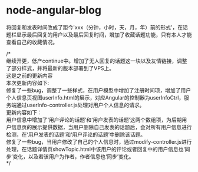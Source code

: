# node-angular-blog
将回复和发表时间改成了距今'xxx（分钟，小时，天，月，年）前的形式'，在话题栏显示最后回复的用户以及最后回复时间，增加了收藏话题功能，只有本人才能查看自己的收藏情况。   

/*  
继续开更，低产continue中。增加了无人回复的话题这一块以及友情链接，调整了部分样式，并将最新的版本部署到了VPS上。  
这是之前的更新内容  
本次更新内容如下:  
修复了一些bug，调整了一些样式，在用户模型中增加了注册时间项，增加了用户个人信息页视图userInfo.html的展示，对应Angular的控制器为userInfoCtrl，服务端通过userInfo-controller.js处理对用户个人信息的请求。  
更新内容如下：  
用户信息中增加了‘用户评论的话题’和‘用户发表的话题’这两个数组项，为后期用户信息页的展示提供数据，当用户删除自己发表的话题后，会对所有用户信息进行检测，在‘用户发表的话题’和‘用户评论的话题’中删除该话题。  
修复了一些bug，当用户修改了自己的个人信息时，通过modify-controller.js进行处理，在话题详情页showTopic.html中该用户的评论或者回复中的用户信息也‘同步’变化，以及若该用户为作者，作者信息也‘同步’变化。  
*/
